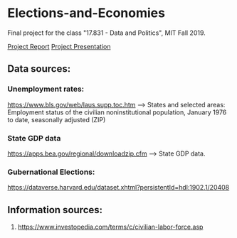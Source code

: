 # Elections-and-Economies
Final project for the class "17.831 - Data and Politics", MIT Fall 2019.

[Project Report](https://docs.google.com/document/d/1aoJenvWC4iVQrimUwJG4dSpNT-hxKRNiPZTP1D7REpk/edit?usp=sharing)
[Project Presentation](https://docs.google.com/presentation/d/1TaQChAa7Pjx8sft1XWR2ObMmIJelr_MHPhfPj7_-AwQ/edit?usp=sharing)

## Data sources:

### Unemployment rates:
https://www.bls.gov/web/laus.supp.toc.htm  --> States and selected areas: Employment status of the civilian noninstitutional population, January 1976 to date, seasonally adjusted (ZIP)

### State GDP data
https://apps.bea.gov/regional/downloadzip.cfm --> State GDP data.

### Gubernational Elections:
https://dataverse.harvard.edu/dataset.xhtml?persistentId=hdl:1902.1/20408

## Information sources:
1. https://www.investopedia.com/terms/c/civilian-labor-force.asp

